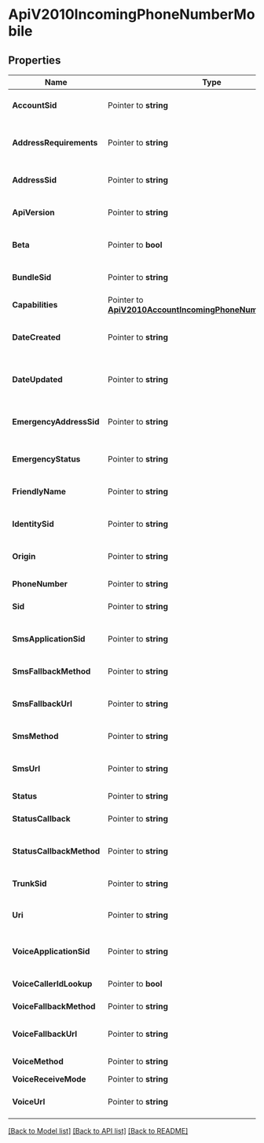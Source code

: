 # ApiV2010IncomingPhoneNumberMobile

## Properties

Name | Type | Description | Notes
------------ | ------------- | ------------- | -------------
**AccountSid** | Pointer to **string** | The SID of the Account that created the resource |
**AddressRequirements** | Pointer to **string** | Whether the phone number requires an Address registered with Twilio. |
**AddressSid** | Pointer to **string** | The SID of the Address resource associated with the phone number |
**ApiVersion** | Pointer to **string** | The API version used to start a new TwiML session |
**Beta** | Pointer to **bool** | Whether the phone number is new to the Twilio platform |
**BundleSid** | Pointer to **string** | The SID of the Bundle resource associated with number |
**Capabilities** | Pointer to [**ApiV2010AccountIncomingPhoneNumberCapabilities**](ApiV2010AccountIncomingPhoneNumberCapabilities.md) |  |
**DateCreated** | Pointer to **string** | The RFC 2822 date and time in GMT that the resource was created |
**DateUpdated** | Pointer to **string** | The RFC 2822 date and time in GMT that the resource was last updated |
**EmergencyAddressSid** | Pointer to **string** | The emergency address configuration to use for emergency calling |
**EmergencyStatus** | Pointer to **string** | Displays if emergency calling is enabled for this number. |
**FriendlyName** | Pointer to **string** | The string that you assigned to describe the resource |
**IdentitySid** | Pointer to **string** | The SID of the Identity resource associated with number |
**Origin** | Pointer to **string** | The phone number's origin. Can be twilio or hosted. |
**PhoneNumber** | Pointer to **string** | The phone number in E.164 format |
**Sid** | Pointer to **string** | The unique string that identifies the resource |
**SmsApplicationSid** | Pointer to **string** | The SID of the application that handles SMS messages sent to the phone number |
**SmsFallbackMethod** | Pointer to **string** | The HTTP method used with sms_fallback_url |
**SmsFallbackUrl** | Pointer to **string** | The URL that we call when an error occurs while retrieving or executing the TwiML |
**SmsMethod** | Pointer to **string** | The HTTP method to use with sms_url |
**SmsUrl** | Pointer to **string** | The URL we call when the phone number receives an incoming SMS message |
**Status** | Pointer to **string** |  |
**StatusCallback** | Pointer to **string** | The URL to send status information to your application |
**StatusCallbackMethod** | Pointer to **string** | The HTTP method we use to call status_callback |
**TrunkSid** | Pointer to **string** | The SID of the Trunk that handles calls to the phone number |
**Uri** | Pointer to **string** | The URI of the resource, relative to `https://api.twilio.com` |
**VoiceApplicationSid** | Pointer to **string** | The SID of the application that handles calls to the phone number |
**VoiceCallerIdLookup** | Pointer to **bool** | Whether to lookup the caller's name |
**VoiceFallbackMethod** | Pointer to **string** | The HTTP method used with voice_fallback_url |
**VoiceFallbackUrl** | Pointer to **string** | The URL we call when an error occurs in TwiML |
**VoiceMethod** | Pointer to **string** | The HTTP method used with the voice_url |
**VoiceReceiveMode** | Pointer to **string** |  |
**VoiceUrl** | Pointer to **string** | The URL we call when the phone number receives a call |

[[Back to Model list]](../README.md#documentation-for-models) [[Back to API list]](../README.md#documentation-for-api-endpoints) [[Back to README]](../README.md)


